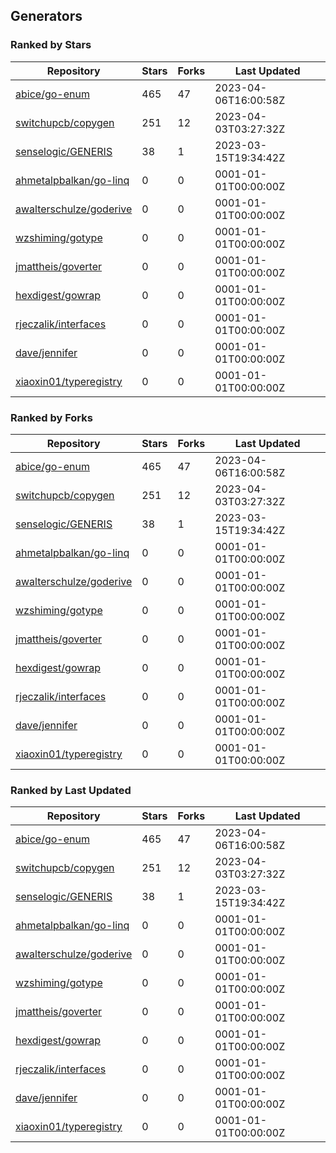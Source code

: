 ## Generators

### Ranked by Stars

| Repository | Stars | Forks | Last Updated |
|------------|-------|-------|--------------|
| [abice/go-enum](https://github.com/abice/go-enum) | 465 | 47 | 2023-04-06T16:00:58Z |
| [switchupcb/copygen](https://github.com/switchupcb/copygen) | 251 | 12 | 2023-04-03T03:27:32Z |
| [senselogic/GENERIS](https://github.com/senselogic/GENERIS) | 38 | 1 | 2023-03-15T19:34:42Z |
| [ahmetalpbalkan/go-linq](https://github.com/ahmetalpbalkan/go-linq) | 0 | 0 | 0001-01-01T00:00:00Z |
| [awalterschulze/goderive](https://github.com/awalterschulze/goderive) | 0 | 0 | 0001-01-01T00:00:00Z |
| [wzshiming/gotype](https://github.com/wzshiming/gotype) | 0 | 0 | 0001-01-01T00:00:00Z |
| [jmattheis/goverter](https://github.com/jmattheis/goverter) | 0 | 0 | 0001-01-01T00:00:00Z |
| [hexdigest/gowrap](https://github.com/hexdigest/gowrap) | 0 | 0 | 0001-01-01T00:00:00Z |
| [rjeczalik/interfaces](https://github.com/rjeczalik/interfaces) | 0 | 0 | 0001-01-01T00:00:00Z |
| [dave/jennifer](https://github.com/dave/jennifer) | 0 | 0 | 0001-01-01T00:00:00Z |
| [xiaoxin01/typeregistry](https://github.com/xiaoxin01/typeregistry) | 0 | 0 | 0001-01-01T00:00:00Z |

### Ranked by Forks

| Repository | Stars | Forks | Last Updated |
|------------|-------|-------|--------------|
| [abice/go-enum](https://github.com/abice/go-enum) | 465 | 47 | 2023-04-06T16:00:58Z |
| [switchupcb/copygen](https://github.com/switchupcb/copygen) | 251 | 12 | 2023-04-03T03:27:32Z |
| [senselogic/GENERIS](https://github.com/senselogic/GENERIS) | 38 | 1 | 2023-03-15T19:34:42Z |
| [ahmetalpbalkan/go-linq](https://github.com/ahmetalpbalkan/go-linq) | 0 | 0 | 0001-01-01T00:00:00Z |
| [awalterschulze/goderive](https://github.com/awalterschulze/goderive) | 0 | 0 | 0001-01-01T00:00:00Z |
| [wzshiming/gotype](https://github.com/wzshiming/gotype) | 0 | 0 | 0001-01-01T00:00:00Z |
| [jmattheis/goverter](https://github.com/jmattheis/goverter) | 0 | 0 | 0001-01-01T00:00:00Z |
| [hexdigest/gowrap](https://github.com/hexdigest/gowrap) | 0 | 0 | 0001-01-01T00:00:00Z |
| [rjeczalik/interfaces](https://github.com/rjeczalik/interfaces) | 0 | 0 | 0001-01-01T00:00:00Z |
| [dave/jennifer](https://github.com/dave/jennifer) | 0 | 0 | 0001-01-01T00:00:00Z |
| [xiaoxin01/typeregistry](https://github.com/xiaoxin01/typeregistry) | 0 | 0 | 0001-01-01T00:00:00Z |

### Ranked by Last Updated

| Repository | Stars | Forks | Last Updated |
|------------|-------|-------|--------------|
| [abice/go-enum](https://github.com/abice/go-enum) | 465 | 47 | 2023-04-06T16:00:58Z |
| [switchupcb/copygen](https://github.com/switchupcb/copygen) | 251 | 12 | 2023-04-03T03:27:32Z |
| [senselogic/GENERIS](https://github.com/senselogic/GENERIS) | 38 | 1 | 2023-03-15T19:34:42Z |
| [ahmetalpbalkan/go-linq](https://github.com/ahmetalpbalkan/go-linq) | 0 | 0 | 0001-01-01T00:00:00Z |
| [awalterschulze/goderive](https://github.com/awalterschulze/goderive) | 0 | 0 | 0001-01-01T00:00:00Z |
| [wzshiming/gotype](https://github.com/wzshiming/gotype) | 0 | 0 | 0001-01-01T00:00:00Z |
| [jmattheis/goverter](https://github.com/jmattheis/goverter) | 0 | 0 | 0001-01-01T00:00:00Z |
| [hexdigest/gowrap](https://github.com/hexdigest/gowrap) | 0 | 0 | 0001-01-01T00:00:00Z |
| [rjeczalik/interfaces](https://github.com/rjeczalik/interfaces) | 0 | 0 | 0001-01-01T00:00:00Z |
| [dave/jennifer](https://github.com/dave/jennifer) | 0 | 0 | 0001-01-01T00:00:00Z |
| [xiaoxin01/typeregistry](https://github.com/xiaoxin01/typeregistry) | 0 | 0 | 0001-01-01T00:00:00Z |

